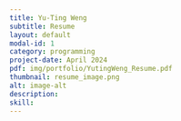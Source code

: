 ```yaml
---
title: Yu-Ting Weng
subtitle: Resume
layout: default
modal-id: 1
category: programming
project-date: April 2024
pdf: img/portfolio/YutingWeng_Resume.pdf
thumbnail: resume_image.png
alt: image-alt
description:
skill:
---
```


